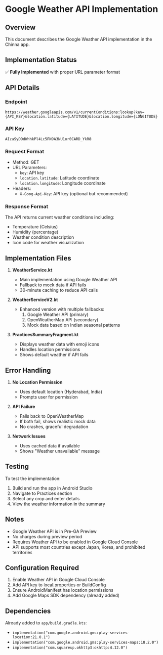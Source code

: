# Google Weather API Implementation

## Overview
This document describes the Google Weather API implementation in the Chinna app.

## Implementation Status
✅ **Fully Implemented** with proper URL parameter format

## API Details

### Endpoint
```
https://weather.googleapis.com/v1/currentConditions:lookup?key={API_KEY}&location.latitude={LATITUDE}&location.longitude={LONGITUDE}
```

### API Key
`AIzaSyDOdWhhkPl4Lc5FN9A3NU1or0CARD_YkR8`

### Request Format
- Method: GET
- URL Parameters:
  - `key`: API key
  - `location.latitude`: Latitude coordinate
  - `location.longitude`: Longitude coordinate
- Headers:
  - `X-Goog-Api-Key`: API key (optional but recommended)

### Response Format
The API returns current weather conditions including:
- Temperature (Celsius)
- Humidity (percentage)
- Weather condition description
- Icon code for weather visualization

## Implementation Files

1. **WeatherService.kt**
   - Main implementation using Google Weather API
   - Fallback to mock data if API fails
   - 30-minute caching to reduce API calls

2. **WeatherServiceV2.kt**
   - Enhanced version with multiple fallbacks:
     1. Google Weather API (primary)
     2. OpenWeatherMap API (secondary)
     3. Mock data based on Indian seasonal patterns

3. **PracticesSummaryFragment.kt**
   - Displays weather data with emoji icons
   - Handles location permissions
   - Shows default weather if API fails

## Error Handling

1. **No Location Permission**
   - Uses default location (Hyderabad, India)
   - Prompts user for permission

2. **API Failure**
   - Falls back to OpenWeatherMap
   - If both fail, shows realistic mock data
   - No crashes, graceful degradation

3. **Network Issues**
   - Uses cached data if available
   - Shows "Weather unavailable" message

## Testing

To test the implementation:
1. Build and run the app in Android Studio
2. Navigate to Practices section
3. Select any crop and enter details
4. View the weather information in the summary

## Notes

- Google Weather API is in Pre-GA Preview
- No charges during preview period
- Requires Weather API to be enabled in Google Cloud Console
- API supports most countries except Japan, Korea, and prohibited territories

## Configuration Required

1. Enable Weather API in Google Cloud Console
2. Add API key to local.properties or BuildConfig
3. Ensure AndroidManifest has location permissions
4. Add Google Maps SDK dependency (already added)

## Dependencies

Already added to `app/build.gradle.kts`:
- `implementation("com.google.android.gms:play-services-location:21.0.1")`
- `implementation("com.google.android.gms:play-services-maps:18.2.0")`
- `implementation("com.squareup.okhttp3:okhttp:4.12.0")`